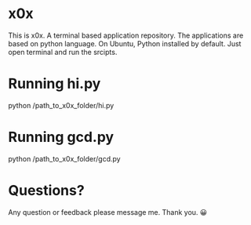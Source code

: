 # x0x
This is x0x. A terminal based application repository.
The applications are based on python language. On Ubuntu, Python installed by default.
Just open terminal and run the srcipts.

# Running hi.py
python /path_to_x0x_folder/hi.py

# Running gcd.py
python /path_to_x0x_folder/gcd.py

# Questions?
Any question or feedback please message me.
Thank you. 😀
